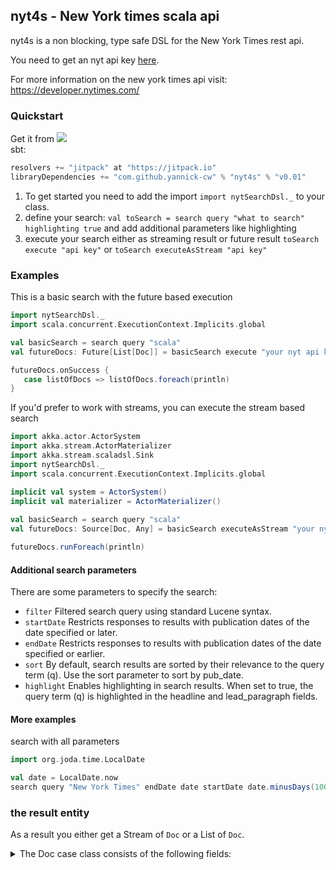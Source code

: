 ## nyt4s - New York times scala api

nyt4s is a non blocking, type safe DSL for the New York Times rest api.  

You need to get an nyt api key [here](https://developer.nytimes.com/signup).

For more information on the new york times api visit: https://developer.nytimes.com/

### Quickstart

Get it from  [![](https://jitpack.io/v/yannick-cw/nyt4s.svg)](https://jitpack.io/#yannick-cw/nyt4s)  
sbt:
```scala
resolvers += "jitpack" at "https://jitpack.io"
libraryDependencies += "com.github.yannick-cw" % "nyt4s" % "v0.01"	
```

 1. To get started you need to add the import `import nytSearchDsl._` to your class.
 2. define your search: `val toSearch = search query "what to search" highlighting true` and add additional parameters like highlighting
 3. execute your search either as streaming result or future result `toSearch execute "api key"` or `toSearch executeAsStream "api key"`


### Examples

This is a basic search with the future based execution
```scala
import nytSearchDsl._
import scala.concurrent.ExecutionContext.Implicits.global

val basicSearch = search query "scala"
val futureDocs: Future[List[Doc]] = basicSearch execute "your nyt api key here"

futureDocs.onSuccess {
   case listOfDocs => listOfDocs.foreach(println) 
}
```

If you'd prefer to work with streams, you can execute the stream based search
```scala
import akka.actor.ActorSystem
import akka.stream.ActorMaterializer
import akka.stream.scaladsl.Sink
import nytSearchDsl._
import scala.concurrent.ExecutionContext.Implicits.global

implicit val system = ActorSystem()
implicit val materializer = ActorMaterializer()
  
val basicSearch = search query "scala"
val futureDocs: Source[Doc, Any] = basicSearch executeAsStream "your nyt api key here"

futureDocs.runForeach(println)
```


#### Additional search parameters

There are some parameters to specify the search:

 * `filter` Filtered search query using standard Lucene syntax.
 * `startDate` Restricts responses to results with publication dates of the date specified or later.
 * `endDate` Restricts responses to results with publication dates of the date specified or earlier.
 * `sort` By default, search results are sorted by their relevance to the query term (q). Use the sort parameter to sort by pub_date.
 * `highlight` Enables highlighting in search results. When set to true, the query term (q) is highlighted in the headline and lead_paragraph fields.

#### More examples

search with all parameters
```scala
import org.joda.time.LocalDate

val date = LocalDate.now
search query "New York Times" endDate date startDate date.minusDays(100) filter "filter" highlight true sort newest

```

### the result entity

As a result you either get a Stream of `Doc` or a List of `Doc`.  
<details>
 <summary>The Doc case class consists of the following fields:</summary>
 
```scala
 case class Doc(web_url: Option[String],
                snippet: Option[String],
                lead_paragraph: Option[String],
                `abstract`: Option[String],
                print_page: Option[String],
                blog: List[String],
                source: Option[String],
                headline: Headline,
                keywords: List[Keywords],
                pub_date: Option[String],
                document_type: Option[String],
                news_desk: Option[String],
                section_name: Option[String],
                subsection_name: Option[String],
                byline: Byline,
                type_of_material: Option[String],
                _id: Option[String],
                word_count: Option[String],
                slideshow_credits: Option[String],
                multimedia: List[Multimedia]
               )
```
 
 Where:
 
```scala
 case class Headline(main: Option[String], kicker: Option[String])
 
 case class Keywords(rank: Option[String], name: Option[String], value: Option[String])
 
 case class Person(organization: Option[String], role: Option[String], firstname: Option[String], rankt: Option[String], lastname: Option[String])
 
 case class Byline(original: Option[String], person: List[Person])
 
 case class Multimedia(url: Option[String],
                       format: Option[String],
                       height: Int,
                       width: Int,
                       `type`: Option[String],
                       subtype: Option[String],
                       caption: Option[String],
                       copyright: Option[String])
```
 </details>